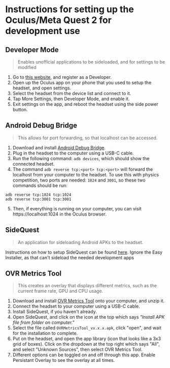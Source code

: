 # Instructions for setting up the Oculus/Meta Quest 2 for development use

## Developer Mode
> Enables unofficial applications to be sideloaded, and for settings to be
> modified
1. Go to [this website](https://developer.oculus.com/manage/organizations/create/), and register as a Developer.
2. Open up the Oculus app on your phone that you used to setup the headset, and
open settings.
3. Select the headset from the device list and connect to it.
4. Tap More Settings, then Developer Mode, and enable it.
5. Exit settings on the app, and reboot the headset using the side power button.

## Android Debug Bridge
> This allows for port forwarding, so that localhost can be accessed.
1. Download and install [Android Debug Bridge](https://developer.android.com/studio/command-line/adb.html).
2. Plug in the headset to the computer using a USB-C cable.
3. Run the following command: `adb devices`, which should show the connected
headset. 
4. The command `adb reverse tcp:<port> tcp:<port>` will forward the localhost
from your computer to the headset. To use this with physics competition, two
ports are needed: `1024` and `3001`, so these two commands should be run:
```
adb reverse tcp:1024 tcp:1024
adb reverse tcp:3001 tcp:3001
```
5. Then, if everything is running on your computer, you can visit https://localhost:1024 in the Oculus browser.

## SideQuest
> An application for sideloading Android APKs to the headset.

Instructions on how to setup SideQuest can be found [here](https://sidequestvr.com/setup-howto). Ignore the Easy Installer, as that can't sideload the needed 
development apps


## OVR Metrics Tool
> This creates an overlay that displays different metrics, such as the current
> frame rate, GPU and CPU usage. 
1. Download and install [OVR Metrics Tool](https://developer.oculus.com/downloads/package/ovr-metrics-tool/) onto your computer, and unzip it. 
2. Connect the headset to your computer using a USB-C cable.
3. Install SideQuest, if you haven't already.
4. Open SideQuest, and click on the icon at the top which says *"Install APK  file from folder on computer."*
5. Select the file called `OVRMetricsTool_vx.x.x.apk`, click "open", and wait for the installation to complete.
6. Put on the headset, and open the app library (icon that looks like a 3x3 
grid of boxes). Click on the dropdown at the top right which says "All", and select "Unknown Sources", then select OVR Metrics Tool.
7. Different options can be toggled on and off through this app. Enable Persistant Overlay to see the overlay at all times.